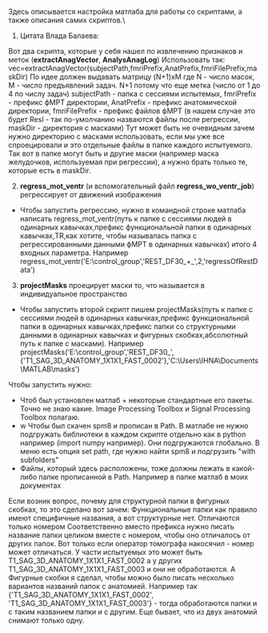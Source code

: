 Здесь описывается настройка матлаба для работы со скриптами, а также описания самих скриптов.\

1) Цитата Влада Балаева:

Вот два скрипта, которые у себя нашел по извлечению признаков и меток (**extractAnagVector**, **AnalysAnagLog**)
Использовать так: vec=extractAnagVector(subjectPath,fmriPrefix,AnatPrefix,fmriFilePrefix,maskDir)
По идее должен выдавать матрицу (N+1)xM где N - число масок, M - число предъявлений задач.
N+1 потому что еще метка (число от 1 до 4 по числу задач)
subjectPath - папка с сессиями испытемых, fmriPrefix - префикс фМРТ директории, AnatPrefix - префикс анатомической директории, fmriFilePrefix - префикс файлов фМРТ (в нашем случае это будет ResI - так по-умолчанию назваются файлы после регрессии, maskDir - директория с масками)
Тут может быть не очевидным зачем нужно директорию с масками использовать, если мы уже все спроецировали и это отдельные файлы в папке каждого испытуемого. Так вот в папке могут быть и другие маски (например маска желудочков, используемая при регрессии), а нужно брать только те, которые есть в maskDir.


2) **regress_mot_ventr** (и вспомогательный файл **regress_wo_ventr_job**) регрессирует от движений изображения

* Чтобы запустить регрессию, нужно в командной строке матлаба написать regress_mot_ventr(путь к папке с сессиями людей в одинарных кавычках,префикс функциональной папки в одинарных кавычках,TR,как хотите, чтобы называлась папка с регрессированными данными фМРТ в одинарных кавычках) итого 4 входных параметра. Например regress_mot_ventr('E:\control_group','REST_DF30_+_',2,'regressOfRestData')


3) **projectMasks** проецирует маски то, что называется в индивидуальное пространство

  * Чтобы запустить второй скрипт пишем  projectMasks(путь к папке с сессиями людей в одинарных кавычках,префикс функциональной папки в одинарных кавычках,префикс папки со структурными данными в одинарных кавычках и фигурных скобках,абсолютный путь к папке с масками). Например projectMasks('E:\control_group','REST_DF30_',{'T1_SAG_3D_ANATOMY_1X1X1_FAST_0002'},'C:\Users\IHNA\Documents\MATLAB\masks\')

Чтобы запустить нужно:

* Чтоб был установлен матлаб + некоторые стандартные его пакеты. Точно не знаю какие. Image Processing Toolbox и Signal Processing Toolbox полагаю.
* w Чтобы был скачен spm8 и прописан в Path. В матлабе не нужно подгружать библиотеки в каждом скрипте отдельно как в python например (import numpy например). Они подгружаются глобально. В меню есть опция set path, где нужно найти spm8 и подгрузить "with subfolders"
* Файлы, который здесь расположены, тоже должны лежать в какой-либо папке прописанной в Path. Например в папке матлаб в моих документах


Если возник вопрос, почему для структурной папки в фигурных скобках, то это сделано вот зачем:
Функциональные папки как правило имеют специфичные названия, а вот структурные нет. Отличаются только номером
Соответственно вместо префикса нужно писать название папки целиком вместе с номером, чтобы оно отличалось от других папок. Вот только если оператор томографа накосячил - номер может отличаться. У части испытуемых это может быть T1_SAG_3D_ANATOMY_1X1X1_FAST_0002 а у других T1_SAG_3D_ANATOMY_1X1X1_FAST_0003 и они не обработаются. А Фигурные скобки я сделал, чтобы можно было писать несколько вариантов названий папок с анатомией. Например так {'T1_SAG_3D_ANATOMY_1X1X1_FAST_0002', 'T1_SAG_3D_ANATOMY_1X1X1_FAST_0003'} - тогда обработаются папки и с таким названием папки и с другим. Еще бывает, что из двух анатомий снимают только одну. 

